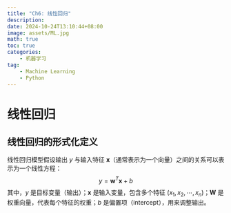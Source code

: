 ```yaml
---
title: "Ch6: 线性回归"
description: 
date: 2024-10-24T13:10:44+08:00
image: assets/ML.jpg
math: true
toc: true
categories:
    - 机器学习
tag:
    - Machine Learning
    - Python
---
```


# 线性回归
## 线性回归的形式化定义

线性回归模型假设输出 $y$ 与输入特征 $\mathbf{x}$（通常表示为一个向量）之间的关系可以表示为一个线性方程：
$$
y = \mathbf{w}^T \mathbf{x} + b
$$
其中，$y$ 是目标变量（输出）；$\mathbf{x}$ 是输入变量，包含多个特征 $(x_1, x_2, \cdots, x_n)$；$\mathbf{W}$ 是权重向量，代表每个特征的权重；$b$ 是偏置项（intercept），用来调整输出。

